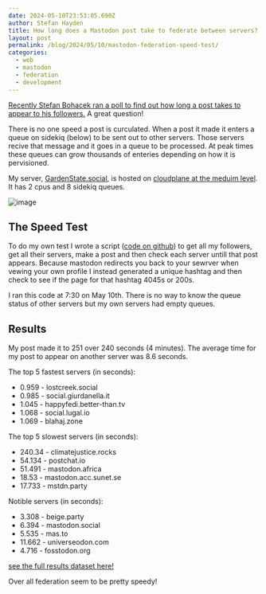 ```yaml
---
date: 2024-05-10T23:53:05.690Z
author: Stefan Hayden
title: How long does a Mastodon post take to federate between servers?
layout: post
permalink: /blog/2024/05/10/mastodon-federation-speed-test/
categories:
  - web
  - mastodon
  - federation
  - development
---
```


[Recently Stefan Bohacek ran a poll to find out how long a post takes to appear to his followers.](https://stefanbohacek.com/blog/data-on-sending-a-post-into-the-fediverse/) A great question!

There is no one speed a post is curculated. When a post it made it enters a queue on sidekiq (below) to be sent out to other servers. Those servers recive that message and it goes in a queue to be processed. At peak times these queues can grow thousands of enteries depending on how it is pervisioned.

My server, [GardenState.social](https://gardenstate.social), is hosted on [cloudplane at the meduim level](https://cloudplane.org/docs/applications/mastodon). It has 2 cpus and 8 sidekiq queues.

![image](https://github.com/stefanhayden/stefanhayden.github.io/assets/87616/44f5518a-38a8-47a2-a0ee-724a78818bd9)

## The Speed Test

To do my own test I wrote a script ([code on github](https://github.com/stefanhayden/mastodon-federation-speed-test)) to get all my followers, get all their servers, make a post and then check each server untill that post appears. Because mastodon redirects you back to your sewrver when vewing your own profile I instead generated a unique hashtag and then check to see if the page for that hashtag 4045s or 200s.

I ran this code at 7:30 on May 10th. There is no way to know the queue status of other servers but my own servers had empty queues.

## Results

My post made it to 251 over 240 seconds (4 minutes). The average time for my post to appear on another server was 8.6 seconds.

The top 5 fastest servers (in seconds):
- 0.959 - lostcreek.social
- 0.985 - social.giurdanella.it
- 1.045 - happyfedi.better-than.tv
- 1.068 - social.lugal.io
- 1.069 - blahaj.zone

The top 5 slowest servers (in seconds):
- 240.34 - climatejustice.rocks
- 54.134 - postchat.io
- 51.491 - mastodon.africa
- 18.53 - mastodon.acc.sunet.se
- 17.733 - mstdn.party

Notible servers (in seconds):
- 3.308 - beige.party
- 6.394 - mastodon.social
- 5.535 - mas.to
- 11.662 - universeodon.com
- 4.716 - fosstodon.org

[see the full results dataset here!](https://github.com/stefanhayden/mastodon-federation-speed-test/blob/main/results.txt)

Over all federation seem to be pretty speedy!

